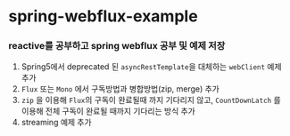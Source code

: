 # spring-webflux-example

### reactive를 공부하고 spring webflux 공부 및 예제 저장

1. Spring5에서 deprecated 된 `asyncRestTemplate`을 대체하는 `webClient` 예제 추가
2. `Flux` 또는 `Mono` 에서 구독방법과 병합방법(zip, merge) 추가
3. `zip` 을 이용해 `Flux`의 구독이 완료될때 까지 기다리지 않고, `CountDownLatch` 를 이용해 전체 구독이 완료될 때까지 기다리는 방식 추가
4. streaming 예제 추가
